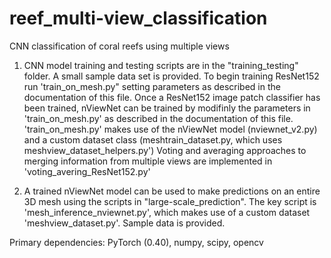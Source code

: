 # reef_multi-view_classification
CNN classification of coral reefs using multiple views

1. CNN model training and testing scripts are in the "training_testing" folder.
A small sample data set is provided. To begin training ResNet152 run 'train_on_mesh.py" setting parameters as described in the documentation of this file.
Once a ResNet152 image patch classifier has been trained, nViewNet can be trained by modifinly the parameters in 'train_on_mesh.py' as described in the documentation of this file.
'train_on_mesh.py' makes use of the nViewNet model (nviewnet_v2.py) and a custom dataset class (meshtrain_dataset.py, which uses meshview_dataset_helpers.py')
Voting and averaging approaches to merging information from multiple views are implemented in 'voting_avering_ResNet152.py'

2. A trained nViewNet model can be used to make predictions on an entire 3D mesh using the scripts in "large-scale_prediction". The key script is 'mesh_inference_nviewnet.py', which makes use of a custom dataset 'meshview_dataset.py'. Sample data is provided. 

Primary dependencies: PyTorch (0.40), numpy, scipy, opencv

